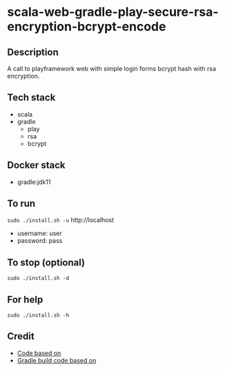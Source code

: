 # scala-web-gradle-play-secure-rsa-encryption-bcrypt-encode

## Description
A call to playframework web
with simple login forms bcrypt hash
with rsa encryption.

## Tech stack
- scala
- gradle
  - play
  - rsa
  - bcrypt

## Docker stack
- gradle:jdk11

## To run
`sudo ./install.sh -u`
http://localhost
- username: user
- password: pass

## To stop (optional)
`sudo ./install.sh -d`

## For help
`sudo ./install.sh -h`

## Credit
- [Code based on](https://github.com/alvinj/PlayFrameworkLoginAuthenticationExample.git)
- [Gradle build code based on](https://gradle.github.io/playframework/#dependency_configurations)
